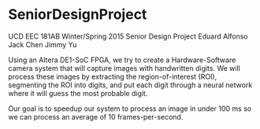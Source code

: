 # SeniorDesignProject
UCD EEC 181AB Winter/Spring 2015 Senior Design Project
Eduard Alfonso
Jack Chen
Jimmy Yu


Using an Altera DE1-SoC FPGA, we try to create a Hardware-Software camera system 
that will capture images with handwritten digits. We will process these images by
extracting the region-of-interest (ROI), segmenting the ROI into digits, and put
each digit through a neural network where it will guess the most probable digit.

Our goal is to speedup our system to process an image in under 100 ms so we can
process an average of 10 frames-per-second.
